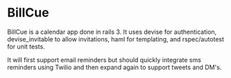 BillCue
=======

BillCue is a calendar app done in rails 3. It uses devise for
authentication, devise_invitable to allow invitations, haml for
templating, and rspec/autotest for unit tests.

It will first support email reminders but should quickly integrate
sms reminders using Twilio and then expand again to support tweets and
DM's.
